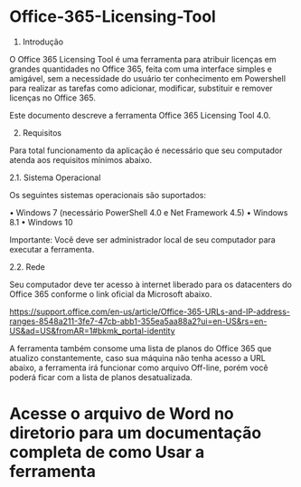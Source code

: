 # Office-365-Licensing-Tool

1.	Introdução
 
O Office 365 Licensing Tool é uma ferramenta para atribuir licenças em grandes quantidades no Office 365, feita com uma interface simples e amigável, sem a necessidade do usuário ter conhecimento em Powershell para realizar as tarefas como adicionar, modificar, substituir e remover licenças no Office 365.
 
Este documento descreve a ferramenta Office 365 Licensing Tool 4.0.

2.	Requisitos

Para total funcionamento da aplicação é necessário que seu computador atenda aos requisitos mínimos abaixo.
 
2.1.	Sistema Operacional

Os seguintes sistemas operacionais são suportados:

•	Windows 7 (necessário PowerShell 4.0 e Net Framework 4.5)
•	Windows 8.1
•	Windows 10
 
Importante: Você deve ser administrador local de seu computador para executar a ferramenta.
 
2.2.	Rede 
 
Seu computador deve ter acesso à internet liberado para os datacenters do Office 365 conforme o link oficial da Microsoft abaixo.
 
https://support.office.com/en-us/article/Office-365-URLs-and-IP-address-ranges-8548a211-3fe7-47cb-abb1-355ea5aa88a2?ui=en-US&rs=en-US&ad=US&fromAR=1#bkmk_portal-identity
 
A ferramenta também consome uma lista de planos do Office 365 que atualizo constantemente, caso sua máquina não tenha acesso a URL abaixo, a ferramenta irá funcionar como arquivo Off-line, porém você poderá ficar com a lista de planos desatualizada.


# Acesse o arquivo de Word no diretorio para um documentação completa de como Usar a ferramenta 
